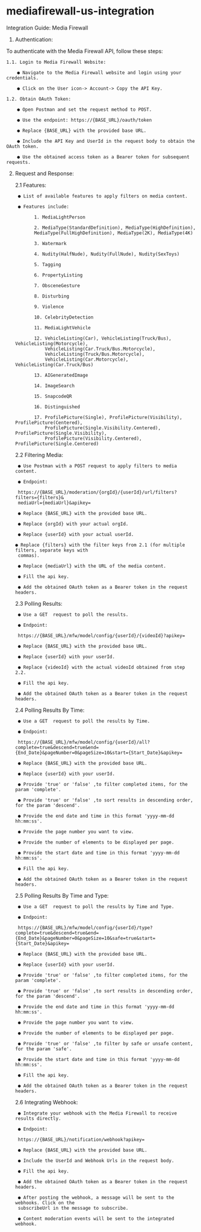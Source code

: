 # mediafirewall-us-integration
Integration Guide: Media Firewall
 1. Authentication:

 To authenticate with the Media Firewall API, follow these steps:

    1.1. Login to Media Firewall Website:

        ● Navigate to the Media Firewall website and login using your credentials.

        ● Click on the User icon-> Account-> Copy the API Key.
        
    1.2. Obtain OAuth Token:
    
        ● Open Postman and set the request method to POST.
        
        ● Use the endpoint: https://{BASE_URL}/oauth/token

        ● Replace {BASE_URL} with the provided base URL.
        
        ● Include the API Key and UserId in the request body to obtain the OAuth token.
        
        ● Use the obtained access token as a Bearer token for subsequent requests.
        
 2. Request and Response:
    
     2.1 Features:
    
         ● List of available features to apply filters on media content.
    
         ● Features include:
    
               1. MediaLightPerson
    
               2. MediaType(StandardDefinition), MediaType(HighDefinition), 
               MediaType(FullHighDefinition), MediaType(2K), MediaType(4K)
    
               3. Watermark
    
               4. Nudity(HalfNude), Nudity(FullNude), Nudity(SexToys)
    
               5. Tagging
    
               6. PropertyListing
    
               7. ObsceneGesture
    
               8. Disturbing
    
               9. Violence
    
               10. CelebrityDetection
    
               11. MediaLightVehicle
    
               12. VehicleListing(Car), VehicleListing(Truck/Bus), VehicleListing(Motorcycle), 
                   VehicleListing(Car.Truck/Bus.Motorcycle), 
                   VehicleListing(Truck/Bus.Motorcycle),
                   VehicleListing(Car.Motorcycle), VehicleListing(Car.Truck/Bus)

               13. AIGeneratedImage
    
               14. ImageSearch
    
               15. SnapcodeQR
    
               16. Distinguished
    
               17. ProfilePicture(Single), ProfilePicture(Visibility), ProfilePicture(Centered), 
                   ProfilePicture(Single.Visibility.Centered), ProfilePicture(Single.Visibility),
                   ProfilePicture(Visibility.Centered), ProfilePicture(Single.Centered)
    
     2.2 Filtering Media:
    
         ● Use Postman with a POST request to apply filters to media content.
    
         ● Endpoint:
    
         https://{BASE_URL}/moderation/{orgId}/{userId}/url/filters?filters={filters}&
         mediaUrl={mediaUrl}&apikey=

         ● Replace {BASE_URL} with the provided base URL.
    
         ● Replace {orgId} with your actual orgId.

         ● Replace {userId} with your actual userId.
    
        ● Replace {filters} with the filter keys from 2.1 (for multiple filters, separate keys with
         commas).
    
         ● Replace {mediaUrl} with the URL of the media content.
    
         ● Fill the api key.
    
         ● Add the obtained OAuth token as a Bearer token in the request headers.
    
     2.3 Polling Results:
    
         ● Use a GET  request to poll the results.
    
         ● Endpoint:
    
         https://{BASE_URL}/mfw/model/config/{userId}/{videoId}?apikey=

         ● Replace {BASE_URL} with the provided base URL.
    
         ● Replace {userId} with your userId.
    
         ● Replace {videoId} with the actual videoId obtained from step 2.2.
    
         ● Fill the api key.
    
         ● Add the obtained OAuth token as a Bearer token in the request headers.
    
     2.4 Polling Results By Time:
    
         ● Use a GET  request to poll the results by Time.
    
         ● Endpoint:
    
         https://{BASE_URL}/mfw/model/config/{userId}/all?complete=true&descend=true&end={End_Date}&pageNumber=0&pageSize=10&start={Start_Date}&apikey=
    
         ● Replace {BASE_URL} with the provided base URL.

         ● Replace {userId} with your userId.
    
         ● Provide 'true' or 'false' ,to filter completed items, for the param 'complete'.
    
         ● Provide 'true' or 'false' ,to sort results in descending order, for the param 'descend'.

         ● Provide the end date and time in this format 'yyyy-mm-dd hh:mm:ss'.

         ● Provide the page number you want to view.
    
         ● Provide the number of elements to be displayed per page.

         ● Provide the start date and time in this format 'yyyy-mm-dd hh:mm:ss'.
    
         ● Fill the api key.
    
         ● Add the obtained OAuth token as a Bearer token in the request headers.

     2.5 Polling Results By Time and Type:
    
         ● Use a GET  request to poll the results by Time and Type.
    
         ● Endpoint:
    
         https://{BASE_URL}/mfw/model/config/{userId}/type?complete=true&descend=true&end={End_Date}&pageNumber=0&pageSize=10&safe=true&start={Start_Date}&apikey=
    
         ● Replace {BASE_URL} with the provided base URL.

         ● Replace {userId} with your userId.
    
         ● Provide 'true' or 'false' ,to filter completed items, for the param 'complete'.
    
         ● Provide 'true' or 'false' ,to sort results in descending order, for the param 'descend'.

         ● Provide the end date and time in this format 'yyyy-mm-dd hh:mm:ss'.

         ● Provide the page number you want to view.
    
         ● Provide the number of elements to be displayed per page.

         ● Provide 'true' or 'false' ,to filter by safe or unsafe content, for the param 'safe'.

         ● Provide the start date and time in this format 'yyyy-mm-dd hh:mm:ss'.
    
         ● Fill the api key.
    
         ● Add the obtained OAuth token as a Bearer token in the request headers.
    
     2.6 Integrating Webhook:
    
         ● Integrate your webhook with the Media Firewall to receive results directly.
    
         ● Endpoint:
    
         https://{BASE_URL}/notification/webhook?apikey=

         ● Replace {BASE_URL} with the provided base URL.
    
         ● Include the UserId and Webhook Urls in the request body.
    
         ● Fill the api key.

         ● Add the obtained OAuth token as a Bearer token in the request headers.
    
         ● After posting the webhook, a message will be sent to the webhooks. Click on the
         subscribeUrl in the message to subscribe.
    
         ● Content moderation events will be sent to the integrated webhook.
    
